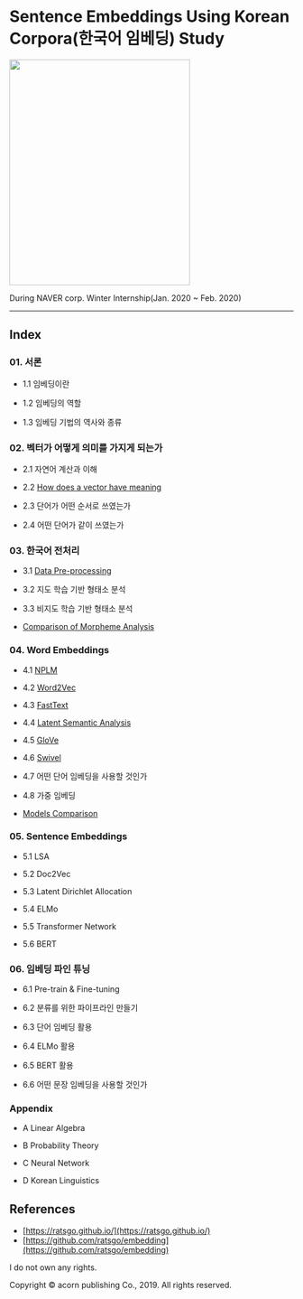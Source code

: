 # Sentence Embeddings Using Korean Corpora(한국어 임베딩) Study

<img src="https://i.imgur.com/j03ENCc.jpg" width="320" height="400"> 

During NAVER corp. Winter Internship(Jan. 2020 ~ Feb. 2020)


---

## Index

### 01. 서론

- 1.1 임베딩이란

- 1.2 임베딩의 역할

- 1.3 임베딩 기법의 역사와 종류

### 02. 벡터가 어떻게 의미를 가지게 되는가

- 2.1 자연어 계산과 이해

- 2.2 [How does a vector have meaning](https://github.com/vctr7/NLP_Study/blob/master/ppt/How%20does%20a%20vector%20have%20meaning.pdf)

- 2.3 단어가 어떤 순서로 쓰였는가

- 2.4 어떤 단어가 같이 쓰였는가


### 03. 한국어 전처리

- 3.1 [Data Pre-processing](https://github.com/vctr7/NLP_Study/blob/master/ppt/Data%20Pre-processing.pdf)

- 3.2 지도 학습 기반 형태소 분석

- 3.3 비지도 학습 기반 형태소 분석

- [Comparison of Morpheme Analysis](https://github.com/vctr7/NLP_Study/blob/master/ppt/Morpheme%20analysis.pdf)

### 04. Word Embeddings

- 4.1 [NPLM](https://github.com/vctr7/NLP_Study/blob/master/ppt/NPLM.pdf)

- 4.2 [Word2Vec](https://github.com/vctr7/NLP_Study/blob/master/ppt/Word2Vec.pdf)

- 4.3 [FastText](https://github.com/vctr7/NLP_Study/blob/master/ppt/FastText.pdf)

- 4.4 [Latent Semantic Analysis](https://github.com/vctr7/NLP_Study/blob/master/ppt/LSA.pdf)

- 4.5 [GloVe](https://github.com/vctr7/NLP_Study/blob/master/ppt/GloVE.pdf)

-	4.6 [Swivel](https://github.com/vctr7/NLP_Study/blob/master/ppt/Swivel.pdf)

- 4.7 어떤 단어 임베딩을 사용할 것인가

- 4.8 가중 임베딩

- [Models Comparison]()



### 05. Sentence Embeddings

- 5.1 LSA

- 5.2 Doc2Vec

- 5.3 Latent Dirichlet Allocation

- 5.4 ELMo

- 5.5 Transformer Network

-	5.6 BERT



### 06. 임베딩 파인 튜닝

- 6.1 Pre-train & Fine-tuning

-	6.2 분류를 위한 파이프라인 만들기

- 6.3 단어 임베딩 활용

- 6.4 ELMo 활용 

- 6.5 BERT 활용

- 6.6 어떤 문장 임베딩을 사용할 것인가



### Appendix

- A Linear Algebra

- B Probability Theory

- C Neural Network

-	D Korean Linguistics



## References

- [https://ratsgo.github.io/](https://ratsgo.github.io/)
- [https://github.com/ratsgo/embedding](https://github.com/ratsgo/embedding)




 I do not own any rights.

Copyright  © acorn publishing Co., 2019. All rights reserved. 
